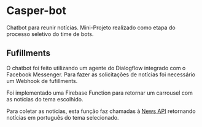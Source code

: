 # Casper-bot
Chatbot para reunir notícias. Mini-Projeto realizado como etapa do processo seletivo do time de bots.

## Fufillments
O chatbot foi feito utilizando um agente do Dialogflow integrado com o Facebook Messenger. Para fazer as solicitações de notícias foi necessário um Webhook de fufillments.

Foi implementado uma Firebase Function para retornar um carrousel com as notícias do tema escolhido.

Para coletar as notícias, esta função faz chamadas à [News API](https://newsapi.org/) retornando notícias em português do tema selecionado.
